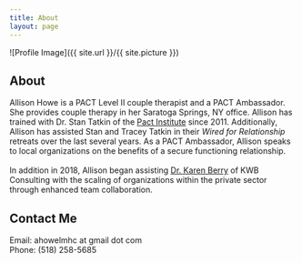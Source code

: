 ```yaml
---
title: About
layout: page
---
```

![Profile Image]({{ site.url }}/{{ site.picture }})

## About
Allison Howe is a PACT Level II couple therapist and a PACT Ambassador. She provides couple therapy in her Saratoga Springs, NY office. Allison has trained with Dr. Stan Tatkin of the [Pact Institute](https://thepactinstitute.com/) since 2011. Additionally, Allison has assisted Stan and Tracey Tatkin in their <em>Wired for Relationship</em> retreats over the last several years. As a PACT Ambassador, Allison speaks to local organizations on the benefits of a secure functioning relationship.
<br><br>
In addition in 2018, Allison began assisting [Dr. Karen Berry](https://www.drberry.co/) of KWB Consulting with the scaling of organizations within the private sector through enhanced team collaboration.

## Contact Me
Email: ahowelmhc at gmail dot com
<br>
Phone: (518) 258-5685


